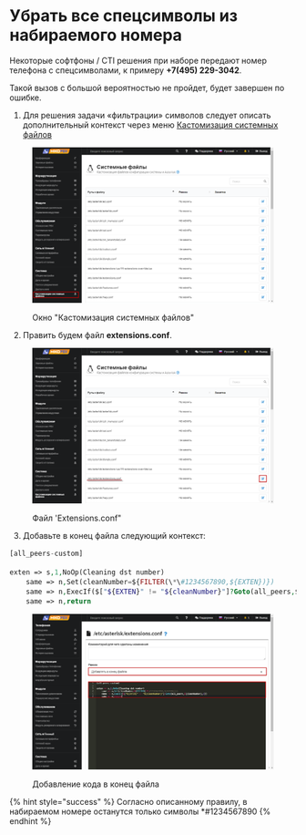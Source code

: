 # Убрать все спецсимволы из набираемого номера

Некоторые софтфоны / CTI решения при наборе передают номер телефона с спецсимволами, к примеру **+7(495) 229-3042**.

Такой вызов с большой вероятностью не пройдет, будет завершен по ошибке.

1. Для решения задачи «фильтрации» символов следует описать дополнительный контекст через меню [Кастомизация системных файлов](https://wiki.mikopbx.ru/custom-files)

<figure><img src="../../.gitbook/assets/1 (1) (1).png" alt=""><figcaption><p>Окно "Кастомизация системных файлов"</p></figcaption></figure>

2. Править будем файл **extensions.conf**.&#x20;

<figure><img src="../../.gitbook/assets/2 (1) (1).png" alt=""><figcaption><p>Файл 'Extensions.conf"</p></figcaption></figure>

3. Добавьте в конец файла следующий контекст:

```php
[all_peers-custom]

exten => s,1,NoOp(Cleaning dst number)
	same => n,Set(cleanNumber=${FILTER(\*\#1234567890,${EXTEN})})
	same => n,ExecIf($["${EXTEN}" != "${cleanNumber}"]?Goto(all_peers,${cleanNumber},1))
	same => n,return
```

<figure><img src="../../.gitbook/assets/3 (1) (1).png" alt=""><figcaption><p>Добавление кода в конец файла</p></figcaption></figure>

{% hint style="success" %}
Согласно описанному правилу, в набираемом номере останутся только символы \*#1234567890
{% endhint %}
